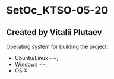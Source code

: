 # SetOc_KTSO-05-20
## Created by Vitalii Plutaev

Operating system for building the project:
+ Ubuntu/Linux - +;
+ Windows - -;
+ OS X - -.
